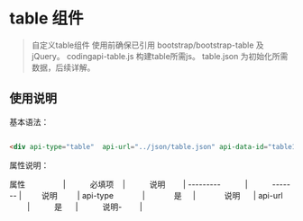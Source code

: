 # table 组件

> 自定义table组件 使用前确保已引用 bootstrap/bootstrap-table 及 jQuery。 
> codingapi-table.js 构建table所需js。 
> table.json 为初始化所需数据，后续详解。 
<!-- more -->


## 使用说明


基本语法：

```html

<div api-type="table"  api-url="../json/table.json" api-data-id="table1" > </div>

```


属性说明：


属性                 |           必填项    |           说明        |
---------            |           -------  |          说明         |
api-type             |             是     |              说明      |
api-url              |            是      |           说明-        |
     
